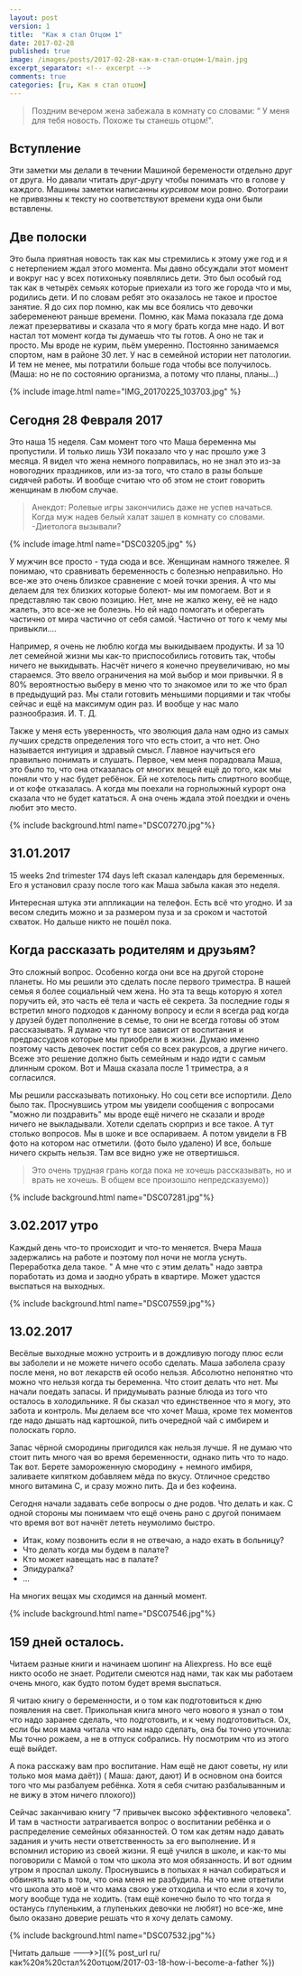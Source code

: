 ```yaml
---
layout: post
version: 1
title:  "Как я стал Отцом 1"
date: 2017-02-28
published: true
image: /images/posts/2017-02-28-как-я-стал-отцом-1/main.jpg
excerpt_separator: <!-- excerpt -->
comments: true
categories: [ru, Как я стал отцом]
---
```


>Поздним вечером жена забежала в комнату со словами:
“ У меня для тебя новость. Похоже ты станешь отцом!".

<!-- excerpt -->

## Вступление
Эти заметки мы делали в течении Машиной беремености отдельно друг от друга. Но давали чтитать друг-другу чтобы понимать что в голове у каждого. Машины заметки написанны _курсивом_ мои ровно. Фотограии не привязнны к тексту но соответствуют времени куда они были вставлены.

## Две полоски 
Это была приятная новость так как мы стремились к этому уже год и я с нетерпением ждал этого момента.
Мы давно обсуждали этот момент и вокруг нас у всех потихоньку появлялись дети. Это был особый год так как в четырёх семьях которые приехали из того же города что и мы, родились дети. И по словам ребят это оказалось не такое и простое занятие.
Я до сих пор помню, как мы все боялись что девочки забеременеют раньше времени. Помню, как Мама показала где дома лежат презервативы и сказала что я могу брать когда мне надо.
И вот настал тот момент когда ты думаешь что ты готов. А оно не так и просто. Мы вроде не курим, пьём умеренно. Постоянно занимаемся спортом, нам в районе 30 лет. У нас в семейной истории нет патологии. И тем не менее, мы потратили больше года чтобы все получилось. (Маша: но не по состоянию организма, а потому что планы, планы…)

{% include image.html name="IMG_20170225_103703.jpg" %}

## Сегодня 28 Февраля 2017
Это наша 15 неделя.
Сам момент того что Маша беременна мы пропустили. И только лишь УЗИ показало что у нас прошло уже 3 месяца. Я видел что жена немного поправилась, но не знал это из-за новогодних праздников, или из-за того, что стало в разы больше сидячей работы. И вообще считаю что об этом не стоит говорить женщинам в любом случае.


>Анекдот: Ролевые игры закончились даже не успев начаться. Когда муж надев белый халат зашел в комнату со словами. -Диетолога вызывали?


{% include image.html name="DSC03205.jpg" %}

У мужчин все просто - туда сюда и все. Женщинам намного тяжелее. Я понимаю, что сравнивать беременность с болезнью неправильно. Но все-же это очень близкое сравнение с моей точки зрения. А что мы делаем для тех близких которые болеют- мы им помогаем. Вот и я представляю так свою позицию. Нет, мне не жалко жену, её не надо жалеть, это все-же не болезнь. Но ей надо помогать и оберегать частично от мира частично от себя самой. Частично от того к чему мы привыкли....

Например, я очень не люблю когда мы выкидываем продукты. И за 10 лет семейной жизни мы как-то приспособились готовить так, чтобы ничего не выкидывать. Насчёт ничего я конечно преувеличиваю, но мы стараемся.
Это ввело ограничения на мой выбор и мои привычки. Я в 80% вероятностью выберу в меню что то знакомое или то же что брал в предыдущий раз.
Мы стали готовить меньшими порциями и так чтобы сейчас и ещё на максимум один раз.
И вообще у нас мало разнообразия.
И. Т. Д.

Также у меня есть уверенность, что эволюция дала нам одно из самых лучших средств определения того что есть стоит, а что нет. Оно называется интуиция и здравый смысл. Главное научиться его правильно понимать и слушать.
Первое, чем меня порадовала Маша, это было то, что она отказалась от многих вещей ещё до того, как мы поняли что у нас будет ребёнок. Ей не хотелось пить спиртного вообще, и от кофе отказалась. А когда мы поехали на горнолыжный курорт она сказала что не будет кататься. А она очень ждала этой поездки и очень любит это место.

{% include background.html name="DSC07270.jpg"%}

## 31.01.2017
15 weeks 2nd trimester 174 days left сказал календарь для беременных.
Его я установил сразу после того как Маша забыла какая это неделя.

Интересная штука эти аппликации на телефон. Есть всё что угодно. И за весом следить можно и за размером пуза и за сроком и частотой схваток. Но дальше никто не пошёл пока.

## Когда рассказать родителям и друзьям?

Это сложный вопрос. Особенно когда они все на другой стороне планеты. Но мы решили это сделать после первого триместра. В нашей семья я более социальный чем жена. Но эта та вещь которую я хотел поручить ей, это часть её тела и часть её секрета. За последние годы я встретил много подходов к данному вопросу и если я всегда рад когда у друзей будет пополнение в семье, то они не всегда готовы об этом рассказывать. Я думаю что тут все зависит от воспитания и предрассудков которые мы приобрели в жизни. Думаю именно поэтому часть девочек постит себя со всех ракурсов, а другие ничего.
Всеже это решение должно быть семейным и надо идти с самым длинным сроком. Вот и Маша сказала после 1 триместра, а я согласился.

Мы решили рассказывать потихоньку. Но соц сети все испортили. Дело было так.
Проснувшись утром мы увидели сообщения с вопросами "можно ли поздравить" мы вроде ещё ничего не сказали и вроде ничего не выкладывали. Хотели сделать сюрприз и все такое. А тут столько вопросов. Мы в шоке и все оспариваем. А потом увидели в FB фото на котором нас отметили.
(фото было удалено)
И все, больше ничего скрыть нельзя. Там все видно уже не отвертишься.

>Это очень трудная грань когда пока не хочешь рассказывать, но и врать не хочешь. В общем все произошло непредсказуемо))

{% include background.html name="DSC07281.jpg"%}

## 3.02.2017 утро
Каждый день что-то происходит и что-то меняется. Вчера Маша задержались на работе и поэтому пол ночи не могла уснуть. Переработка дела такое. " А мне что с этим делать" надо завтра поработать из дома и заодно убрать в квартире. Может удастся выспаться на выходных.


{% include background.html name="DSC07559.jpg"%}

## 13.02.2017
Весёлые выходные можно устроить и в дождливую погоду плюс если вы заболели и не можете ничего особо сделать. Маша заболела сразу после меня, но вот лекарств ей особо нельзя.
Абсолютно непонятно что можно что нельзя когда ты беременна. Что стоит делать что нет.
Мы начали поедать запасы. И придумывать разные блюда из того что осталось в холодильнике.
Я бы сказал что единственное что я могу, это забота и контроль. Мы делаем все что хочет Маша, кроме тех моментов где надо дышать над картошкой, пить очередной чай с имбирем и полоскать горло.

Запас чёрной смородины пригодился как нельзя лучше. Я не думаю что стоит пить много чая во время беременности, однако пить что то надо. Так вот. Берете замороженную смородину + немного имбиря, заливаете кипятком добавляем мёда по вкусу. Отличное средство много витамина С, и сразу можно пить. Да и без кофеина.

Сегодня начали задавать себе вопросы о дне родов. Что делать и как. С одной стороны мы понимаем что ещё очень рано с другой понимаем что время вот вот начнёт лететь неумолимо быстро.
 - Итак, кому позвонить если я не отвечаю, а надо ехать в больницу?
 - Что делать когда мы будем в палате?
 - Кто может навещать нас в палате?
 - Эпидуралка?
 - ...

На многих вещах мы сходимся на данный момент.

{% include background.html name="DSC07546.jpg"%}

## 159 дней осталось.
Читаем разные книги и начинаем шопинг на Aliexpress. Но все ещё никто особо не знает. Родители смеются над нами, так как мы работаем очень много, как будто потом будет время выспаться.

Я читаю книгу о беременности, и о том как подготовиться к дню появления на свет. Прикольная книга много чего нового я узнал о том что надо заранее сделать, что подготовить, и к чему подготовиться.
Ох, если бы моя мама читала что нам надо сделать, она бы точно уточнила: Мы точно рожаем, а не в отпуск собрались. Ну посмотрим что из этого ещё выйдет.

А пока расскажу вам про воспитание. Нам ещё не дают советы, ну или только моя мама даёт)) ( Маша: дают, дают)
И в основном она боится того что мы разбалуем ребёнка. Хотя я себя считаю разбалыванным и не вижу в этом ничего плохого))

Сейчас заканчиваю книгу “7 привычек высоко эффективного человека”. И там в частности затрагивается вопрос о воспитании ребёнка и о распределение семейных обязанностей. О том как детям надо давать задания и учить нести ответственность за его выполнение. И я вспомнил историю из своей жизни.
Я ещё учился в школе, и как-то мы поговорили с Мамой о том что школа это моя обязанность. И вот одним утром я проспал школу. Проснувшись в попыхах я начал собираться и обвинять мать в том, что она меня не разбудила. На что мне ответили что школа это моё и что мама свою уже отходила и что если я хочу то, могу вообще туда не ходить. (там ещё конечно было то что тогда я останусь глупеньким, а глупеньких девочки не любят) но все-же, мне было оказано доверие решать что я хочу делать самому.

{% include background.html name="DSC07532.jpg"%}

[Читать дальше --->>]({% post_url ru/как%20я%20стал%20отцом/2017-03-18-how-i-become-a-father %})

